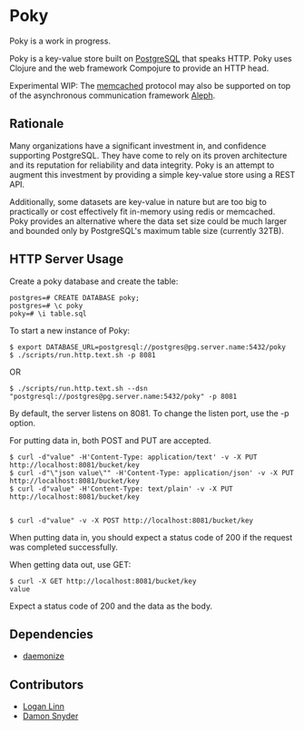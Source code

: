 # Poky

Poky is a work in progress. 

Poky is a key-value store built on [PostgreSQL](http://www.postgresql.org/) that speaks HTTP. Poky uses Clojure and the web framework
Compojure to provide an HTTP head.

Experimental WIP: The [memcached](https://github.com/memcached/memcached/blob/master/doc/protocol.txt)
protocol may also be supported on top of the asynchronous communication
framework [Aleph](https://github.com/ztellman/aleph).

## Rationale

Many organizations have a significant investment in, and confidence 
supporting PostgreSQL. They have come to rely on its proven architecture and its
reputation for reliability and data integrity. Poky is an attempt to augment
this investment by providing a simple key-value store using a REST API. 

Additionally, some datasets are key-value in nature but are too big to
practically or cost effectively fit in-memory using redis or memcached. Poky provides an
alternative where the data set size could be much larger and bounded only by
PostgreSQL's maximum table size (currently 32TB).

## HTTP Server Usage

Create a poky database and create the table:

    postgres=# CREATE DATABASE poky;
    postgres=# \c poky
    poky=# \i table.sql

To start a new instance of Poky:

    $ export DATABASE_URL=postgresql://postgres@pg.server.name:5432/poky
    $ ./scripts/run.http.text.sh -p 8081

OR

    $ ./scripts/run.http.text.sh --dsn "postgresql://postgres@pg.server.name:5432/poky" -p 8081

By default, the server listens on 8081. To change the listen port, use the -p
option.

For putting data in, both POST and PUT are accepted.

    $ curl -d"value" -H'Content-Type: application/text' -v -X PUT http://localhost:8081/bucket/key
    $ curl -d"\"json value\"" -H'Content-Type: application/json' -v -X PUT http://localhost:8081/bucket/key
    $ curl -d"value" -H'Content-Type: text/plain' -v -X PUT http://localhost:8081/bucket/key


    $ curl -d"value" -v -X POST http://localhost:8081/bucket/key

When putting data in, you should expect a status code of 200 if the request was
completed successfully.


When getting data out, use GET:

    $ curl -X GET http://localhost:8081/bucket/key
    value

Expect a status code of 200 and the data as the body.

## Dependencies

 * [daemonize](http://software.clapper.org/daemonize/)

## Contributors

 * [Logan Linn](https://github.com/loganlinn)
 * [Damon Snyder](https://github.com/drsnyder)
